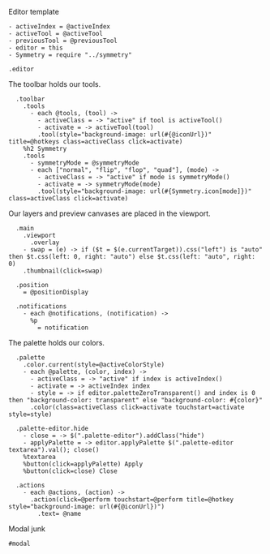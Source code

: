 Editor template

    - activeIndex = @activeIndex
    - activeTool = @activeTool
    - previousTool = @previousTool
    - editor = this
    - Symmetry = require "../symmetry"

    .editor

The toolbar holds our tools.

      .toolbar
        .tools
          - each @tools, (tool) ->
            - activeClass = -> "active" if tool is activeTool()
            - activate = -> activeTool(tool)
            .tool(style="background-image: url(#{@iconUrl})" title=@hotkeys class=activeClass click=activate)
        %h2 Symmetry
        .tools
          - symmetryMode = @symmetryMode
          - each ["normal", "flip", "flop", "quad"], (mode) ->
            - activeClass = -> "active" if mode is symmetryMode()
            - activate = -> symmetryMode(mode)
            .tool(style="background-image: url(#{Symmetry.icon[mode]})" class=activeClass click=activate)

Our layers and preview canvases are placed in the viewport.

      .main
        .viewport
          .overlay
        - swap = (e) -> if ($t = $(e.currentTarget)).css("left") is "auto" then $t.css(left: 0, right: "auto") else $t.css(left: "auto", right: 0)
        .thumbnail(click=swap)

      .position
        = @positionDisplay

      .notifications
        - each @notifications, (notification) ->
          %p
            = notification

The palette holds our colors.

      .palette
        .color.current(style=@activeColorStyle)
        - each @palette, (color, index) ->
          - activeClass = -> "active" if index is activeIndex()
          - activate = -> activeIndex index
          - style = -> if editor.paletteZeroTransparent() and index is 0 then "background-color: transparent" else "background-color: #{color}"
          .color(class=activeClass click=activate touchstart=activate style=style)

      .palette-editor.hide
        - close = -> $(".palette-editor").addClass("hide")
        - applyPalette = -> editor.applyPalette $(".palette-editor textarea").val(); close()
        %textarea
        %button(click=applyPalette) Apply
        %button(click=close) Close

      .actions
        - each @actions, (action) ->
          .action(click=@perform touchstart=@perform title=@hotkey style="background-image: url(#{@iconUrl})")
            .text= @name

Modal junk

    #modal

